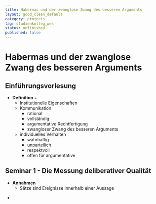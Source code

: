 ```yaml
---
title: Habermas und der zwanglose Zwang des besseren Arguments
layout: good_clean_default
category: projects
tag: studienkolleg_wes
status: unfinished
published: false
---
```


# Habermas und der zwanglose Zwang des besseren Arguments

## Einführungsvorlesung

+ **Definition**
    +
    + Institutionelle Eigenschaften
    + Kommunikation
        + rational
        + vollständig
        + argumentative Rechtfertigung
        + zwangloser Zwang des besseren Arguments
    + individuelles Verhalten
        + wahrhaftig
        + unparteilich
        + respektvoll
        + offen für argumentative



## Seminar 1 - Die Messung deliberativer Qualität

+ **Annahmen**
    + Sätze sind Ereignisse innerhalb einer Aussage



























-
